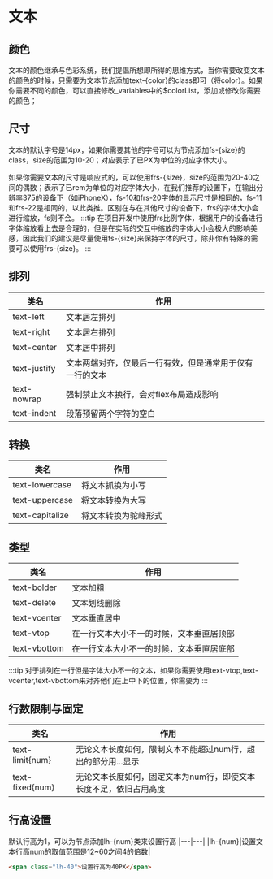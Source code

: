# 文本
## 颜色
文本的颜色继承与色彩系统，我们提倡所想即所得的思维方式，当你需要改变文本的颜色的时候，只需要为文本节点添加text-{color}的class即可（将color）。如果你需要不同的颜色，可以直接修改_variables中的$colorList，添加或修改你需要的颜色；
<Cyan-TextColor></Cyan-TextColor>
## 尺寸
文本的默认字号是14px，如果你需要其他的字号可以为节点添加fs-{size}的class，size的范围为10-20；对应表示了已PX为单位的对应字体大小。

如果你需要文本的尺寸是响应式的，可以使用frs-{size}，size的范围为20-40之间的偶数；表示了已rem为单位的对应字体大小，在我们推荐的设置下，在输出分辨率375的设备下（如iPhoneX），fs-10和frs-20字体的显示尺寸是相同的，fs-11和frs-22是相同的，以此类推。区别在与在其他尺寸的设备下，frs的字体大小会进行缩放，fs则不会。
:::tip
在项目开发中使用frs比例字体，根据用户的设备进行字体缩放看上去是合理的，但是在实际的交互中缩放的字体大小会极大的影响美感，因此我们的建议是尽量使用fs-{size}来保持字体的尺寸，除非你有特殊的需要可以使用frs-{size}。
:::
## 排列
|类名|作用|
|---|---|
|text-left|文本居左排列|   
|text-right|文本居右排列|  
|text-center|文本居中排列| 
|text-justify|文本两端对齐，仅最后一行有效，但是通常用于仅有一行的文本|
|text-nowrap|强制禁止文本换行，会对flex布局造成影响| 
|text-indent|段落预留两个字符的空白| 
## 转换
|类名|作用|
|---|---|
|text-lowercase|将文本抓换为小写|
|text-uppercase|将文本转换为大写|
|text-capitalize|将文本转换为驼峰形式|
## 类型
|类名|作用|
|---|---|
|text-bolder|文本加粗|
|text-delete|文本划线删除|
|text-vcenter|文本垂直居中|
|text-vtop|在一行文本大小不一的时候，文本垂直居顶部|
|text-vbottom|在一行文本大小不一的时候，文本垂直居底部|
:::tip
对于排列在一行但是字体大小不一的文本，如果你需要使用text-vtop,text-vcenter,text-vbottom来对齐他们在上中下的位置，你需要为
:::
## 行数限制与固定
|类名|作用|
|---|---|
|text-limit{num}|无论文本长度如何，限制文本不能超过num行，超出的部分用...显示|
|text-fixed{num}|无论文本长度如何，固定文本为num行，即使文本长度不足，依旧占用高度|
## 行高设置
默认行高为1，可以为节点添加lh-{num}类来设置行高
|---|---|
|lh-{num}|设置文本行高num的取值范围是12~60之间4的倍数|
```html
<span class="lh-40">设置行高为40PX</span>
```